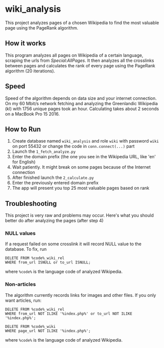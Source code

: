 # wiki_analysis

This project analyzes pages of a chosen Wikipedia to find the most valuable page
using the PageRank algorithm.

## How it works

This program analyzes all pages on Wikipedia of a certain language, scraping the
urls from _Special:AllPages_. It then analyzes all the crosslinks between pages
and calculates the rank of every page using the PageRank algorithm (20 
iterations).

## Speed

Speed of the algorithm depends on data size and your internet connection.
On my 60 Mbit/s network fetching and analyzing the Greenlandic Wikipedia (kl)
with 1756 unique pages took an hour. Calculating takes about 2 seconds on a
MacBook Pro 15 2016.

## How to Run

1. Create database named `wiki_analysis` and role `wiki` with password `wiki` on
   port 55432 or change the code in `conn.connect(...)` part
2. Launch the `1_fetch_analyze.py`
3. Enter the domain prefix (the one you see in the Wikipedia URL, like 'en' for
   English)
4. Wait patiently. It might break on some pages because of the Internet 
   connection
5. After finished launch the `2_calculate.py`
6. Enter the previously entered domain prefix
7. The app will present you top 25 most valuable pages based on rank

## Troubleshooting

This project is very raw and problems may occur. Here's what you should better
do after analyzing the pages (after step 4)

### NULL values

If a request failed on some crosslink it will record NULL value to the database.
To fix, run

```
DELETE FROM %code%_wiki_rel
WHERE from_url ISNULL or to_url ISNULL;
```

where `%code%` is the language code of analyzed Wikipedia.

### Non-articles

The algorithm currently records links for images and other files. If you only
want articles, run:

```
DELETE FROM %code%_wiki_rel
WHERE from_url NOT ILIKE '%index.php%' or to_url NOT ILIKE '%index.php%';

DELETE FROM %code%_wiki
WHERE page_url NOT ILIKE '%index.php%';
```

where `%code%` is the language code of analyzed Wikipedia.
